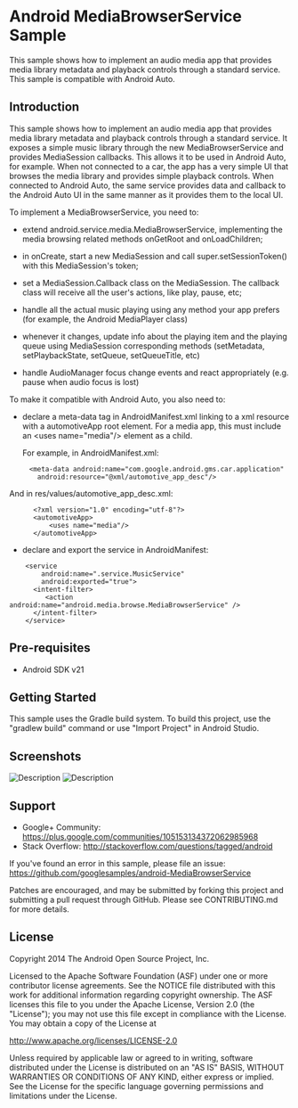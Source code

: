Android MediaBrowserService Sample
==============================

This sample shows how to implement an audio media app that provides
media library metadata and playback controls through a standard
service. This sample is compatible with Android Auto.

Introduction
------------

This sample shows how to implement an audio media app that provides
media library metadata and playback controls through a standard
service. It exposes a simple music library through the new
MediaBrowserService and provides MediaSession callbacks. This allows
it to be used in Android Auto, for example.
When not connected to a car, the app has a very simple UI that browses
the media library and provides simple playback controls. When
connected to Android Auto, the same service provides data and callback
to the Android Auto UI in the same manner as it provides them to the
local UI.

To implement a MediaBrowserService, you need to:

- extend android.service.media.MediaBrowserService, implementing the media
  browsing related methods onGetRoot and onLoadChildren;

- in onCreate, start a new MediaSession and call super.setSessionToken() with
  this MediaSession's token;

- set a MediaSession.Callback class on the MediaSession. The callback class
  will receive all the user's actions, like play, pause, etc;

- handle all the actual music playing using any method your app prefers
  (for example, the Android MediaPlayer class)

- whenever it changes, update info about the playing item and the playing
  queue using MediaSession corresponding methods (setMetadata,
  setPlaybackState, setQueue, setQueueTitle, etc)

- handle AudioManager focus change events and react appropriately
  (e.g. pause when audio focus is lost)


To make it compatible with Android Auto, you also need to:

- declare a meta-data tag in AndroidManifest.xml linking to a xml resource
  with a automotiveApp root element. For a media app, this must include
  an &lt;uses name="media"/&gt; element as a child.

  For example, in AndroidManifest.xml:
```
     <meta-data android:name="com.google.android.gms.car.application"
       android:resource="@xml/automotive_app_desc"/>
```

  And in res/values/automotive\_app\_desc.xml:
```
      <?xml version="1.0" encoding="utf-8"?>
      <automotiveApp>
          <uses name="media"/>
      </automotiveApp>
```

- declare and export the service in AndroidManifest:
```
    <service
        android:name=".service.MusicService"
        android:exported="true">
      <intent-filter>
         <action android:name="android.media.browse.MediaBrowserService" />
      </intent-filter>
    </service>
```


Pre-requisites
--------------

- Android SDK v21

Getting Started
---------------

This sample uses the Gradle build system. To build this project, use the
"gradlew build" command or use "Import Project" in Android Studio.

Screenshots
-----------

<!-- Update these to point to screenshots. Add more as needed. -->
![Description](screenshots/image1.png) ![Description](screenshots/image2.png)

Support
-------

- Google+ Community: https://plus.google.com/communities/105153134372062985968
- Stack Overflow: http://stackoverflow.com/questions/tagged/android

If you've found an error in this sample, please file an issue:
https://github.com/googlesamples/android-MediaBrowserService

Patches are encouraged, and may be submitted by forking this project and
submitting a pull request through GitHub. Please see CONTRIBUTING.md for more details.

License
-------

Copyright 2014 The Android Open Source Project, Inc.

Licensed to the Apache Software Foundation (ASF) under one or more contributor
license agreements.  See the NOTICE file distributed with this work for
additional information regarding copyright ownership.  The ASF licenses this
file to you under the Apache License, Version 2.0 (the "License"); you may not
use this file except in compliance with the License.  You may obtain a copy of
the License at

  http://www.apache.org/licenses/LICENSE-2.0

Unless required by applicable law or agreed to in writing, software
distributed under the License is distributed on an "AS IS" BASIS, WITHOUT
WARRANTIES OR CONDITIONS OF ANY KIND, either express or implied.  See the
License for the specific language governing permissions and limitations under
the License.
